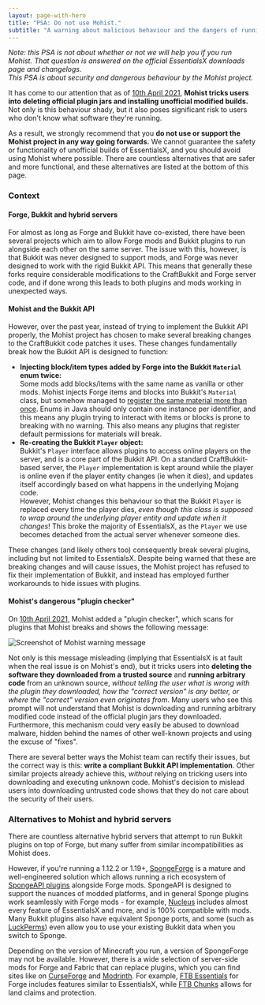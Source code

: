 ```yaml
---
layout: page-with-hero
title: "PSA: Do not use Mohist."
subtitle: "A warning about malicious behaviour and the dangers of running untrusted code."
---
```


*Note: this PSA is not about whether or not we will help you if you run Mohist. That question is answered on the
official EssentialsX downloads page and changelogs.  
This PSA is about security and dangerous behaviour by the Mohist project.*

It has come to our attention that as of [10th April 2021](https://github.com/MohistMC/Mohist/commit/58bbb1c8a13dcbf764c11668287e6fb85a884b3a),
**Mohist tricks users into deleting official plugin jars and installing unofficial modified builds.** Not only is this
behaviour shady, but it also poses significant risk to users who don't know what software they're running.

As a result, we strongly recommend that you **do not use or support the Mohist project in any way going forwards.**
We cannot guarantee the safety or functionality of unofficial builds of EssentialsX, and you should avoid using Mohist
where possible. There are countless alternatives that are safer and more functional, and these alternatives are listed
at the bottom of this page.

### Context

#### Forge, Bukkit and hybrid servers

For almost as long as Forge and Bukkit have co-existed, there have been several projects which aim to allow Forge mods
and Bukkit plugins to run alongside each other on the same server. The issue with this, however, is that Bukkit was
never designed to support mods, and Forge was never designed to work with the rigid Bukkit API. This means that
generally these forks require considerable modifications to the CraftBukkit and Forge server code, and if done wrong
this leads to both plugins and mods working in unexpected ways.

#### Mohist and the Bukkit API

However, over the past year, instead of trying to implement the Bukkit API properly, the Mohist project has chosen to
make several breaking changes to the CraftBukkit code patches it uses. These changes fundamentally break how the Bukkit
API is designed to function:

- **Injecting block/item types added by Forge into the Bukkit `Material` enum twice:**  
  Some mods add blocks/items with the same name as vanilla or other mods. Mohist injects Forge items and blocks into
  Bukkit's `Material` class, but somehow managed to [register the same material more than once](https://github.com/MohistMC/Mohist/issues/443).
  Enums in Java should only contain one instance per identifier, and this means any plugin trying to interact with
  items or blocks is prone to breaking with no warning. This also means any plugins that register default permissions
  for materials will break.
- **Re-creating the Bukkit `Player` object:**  
  Bukkit's `Player` interface allows plugins to access online players on the server, and is a core part of the Bukkit
  API. On a standard CraftBukkit-based server, the `Player` implementation is kept around while the player is online
  even if the player entity changes (ie when it dies), and updates itself accordingly based on what happens in the
  underlying Mojang code.  
  However, Mohist changes this behaviour so that the Bukkit `Player` is replaced every time the player dies, *even
  though this class is supposed to wrap around the underlying player entity and update when it changes*! This broke
  the majority of EssentialsX, as the `Player` we use becomes detached from the actual server whenever someone dies.

These changes (and likely others too) consequently break several plugins, including but not limited to EssentialsX.
Despite being warned that these are breaking changes and will cause issues, the Mohist project has refused to fix their
implementation of Bukkit, and instead has employed further workarounds to hide issues with plugins.

#### Mohist's dangerous "plugin checker"

On [10th April 2021](https://github.com/MohistMC/Mohist/commit/58bbb1c8a13dcbf764c11668287e6fb85a884b3a), Mohist added
a "plugin checker", which scans for plugins that Mohist breaks and shows the following message:

![Screenshot of Mohist warning message](https://cdn.discordapp.com/attachments/762376197308547082/851490309585502269/unknown.png)

Not only is this message misleading (implying that EssentialsX is at fault when the real issue is on Mohist's end), but
it tricks users into **deleting the software they downloaded from a trusted source** and **running arbitrary code**
from an unknown source, *without telling the user what is wrong with the plugin they downloaded, how the "correct
version" is any better, or where the "correct" version even originates from*. Many users who see this prompt will not
understand that Mohist is downloading and running arbitrary modified code instead of the official plugin jars they
downloaded. Furthermore, this mechanism could very easily be abused to download malware, hidden behind the names of
other well-known projects and using the excuse of "fixes".

There are several better ways the Mohist team can rectify their issues, but the correct way is this: **write a
compliant Bukkit API implementation**. Other similar projects already achieve this, *without* relying on tricking users
into downloading and executing unknown code. Mohist's decision to mislead users into downloading untrusted code shows
that they do not care about the security of their users.

### Alternatives to Mohist and hybrid servers

There are countless alternative hybrid servers that attempt to run Bukkit plugins on top of Forge, but many suffer from
similar incompatibilities as Mohist does.

However, if you're running a 1.12.2 or 1.19+, [SpongeForge](https://www.spongepowered.org/) is a mature and
well-engineered solution which allows running a rich ecosystem of [SpongeAPI plugins](https://ore.spongepowered.org/)
alongside Forge mods. SpongeAPI is designed to support the nuances of modded platforms, and in general Sponge plugins
work seamlessly with Forge mods - for example, [Nucleus](https://v2.nucleuspowered.org/) includes almost every feature
of EssentialsX and more, and is 100% compatible with mods. Many Bukkit plugins also have equivalent Sponge ports, and
some (such as [LuckPerms](https://luckperms.net/)) even allow you to use your existing Bukkit data when you switch to
Sponge.

Depending on the version of Minecraft you run, a version of SpongeForge may not be available. However, there is a wide selection of
server-side mods for Forge and Fabric that can replace plugins, which you can find sites like on [CurseForge](https://www.curseforge.com/minecraft/mc-mods/ftb-essentials-forge)
and [Modrinth](https://modrinth.com/mods). For example, [FTB Essentials](https://www.curseforge.com/minecraft/mc-mods/ftb-essentials-forge)
for Forge includes features similar to EssentialsX, while [FTB Chunks](https://www.curseforge.com/minecraft/mc-mods/ftb-chunks-forge)
allows for land claims and protection.
